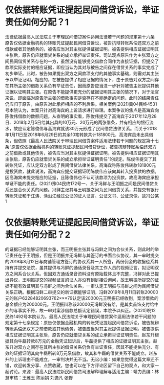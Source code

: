 # 仅依据转账凭证提起民间借贷诉讼，举证责任如何分配？1

法律依据最高人民法院关于审理民间借贷案件适用法律若干问题的规定第十六条 原告仅依据金融机构的转账凭证提起民间借贷诉讼，被告抗辩转账系偿还双方之前借款或者其他债务的，被告应当对其主张提供证据证明。被告提供相应证据证明其主张后，原告仍应就借贷关系的成立承担举证责任。司法观点原告作为主张双方之间民间借贷关系存在的一方，虽然没有能够提交借款合同作为直接证据，但提交了款项实际支付的相应证据，即应当认为其对与被告之间存在借贷关系的事实完成了初步举证。此时，被告如果提出双方之间款项支付的其他事实基础，则需对其主张予以举证证明。相应的，在被告提供了相应证据的情况下，由于原告对双方之间存在其所主张的借款关系负有举证责任，因而原告应当进一步针对被告主张提供其他证据以证明其主张。在原告不能提供更充分的证据证明其主张的情况下，对于法官来说，即面临对原告所主张的借款事实是否存在不能确定的问题，此时的结果责任仍应归于原告，由原告对此承担相应的不利后果。相关案例(2021)冀04民终4531号本院认为，本案只针对高海宾的上诉请求进行审理。本案争议的焦点是高海宾向陈俊伟借款的数额问题。从查明的事实看，陈俊伟提交了高海宾于2017年12月28日、2018年2月5日给其出具的10万元、20万元的两张借条，并有相应的银行流水，故应认定陈俊伟与高海宾就该30万元形成了民间借贷法律关系。而关于2018年1月11日至2018年6月29日的其余10笔转款共计181800元，高海宾虽未出具借条，但依照《最高人民法院关于审理民间借贷案件适用法律若干问题的规定第十七条“原告仅依据金融机构的转账凭证提起民间借贷诉讼，被告抗辩转账系偿还双方之前借款或其他债务，被告应当对其主张提供证据证明。被告提供相应证据证明其主张后，原告仍应就借贷关系的成立承担举证证明责任”的规定。陈俊伟提交了其转账凭证，应认定双方形成了民间借贷法律关系。高海宾称陈俊伟转款181800元是投资款，就此说法，高海宾应提交证据证明陈俊伟应该向其转入投资款的依据。因高海宾未提交相应的证据，且陈俊伟也不认可该款项为投资款，故高海宾应承担举证不能的责任。(2021)豫04民终172号一、关于冯鲜与王明振之间是民间借贷关系还是合伙关系的问题。冯鲜主张其与王明振之间为民间借贷关系，并提交有银行转账凭证和于江涛、涂沿江经过公证的证人证言、公证文书、公证录像，故冯公某1

# 仅依据转账凭证提起民间借贷诉讼，举证责任如何分配？2

的证据已经能够证明其主张，而王明振主张其与冯鲜之间为合伙关系，则此时的举证责任在于王明振，但是王明振并无冯鲜与其签订的书面合伙协议，其一审时提交的2019年8月12日与商铺管理方签订的协议系其一人所签，两份佣金的收据也系其持有并提交法院，虽其提供与冯鲜的通话录音及其工作人员的视频证言，拟证明双方之间系合伙关系。但因双方通话录音资料没有原始载体且不完整，冯鲜对此已提出异议，王明振提交的视频证言的证人亦没有到庭接受询问，故王明振所提交的证据不能有效证明其与冯鲜之间为合伙关系，一审认定王明振与冯鲜之间为民间借贷关系正确。根据冯鲜二审提交的新证据能够证明，冯鲜2019年8月11日转账20000元的账户62284820693762×××79认定该20000元王明振已经收到，案涉借款的总金额应为200000元。王明振辩称该20000元冯鲜没有给，是其卖首饰支付给中介的与事实不符，故一审对案涉借款总额认定错误，本院予以纠正。(2020)皖12民终1492号本院认为，最高人民法院关于审理民间借贷案件适用法律若干问题的规定第十七条规定：原告仅依据金融机构的转账凭证提起民间借贷诉讼，被告抗辩转账系偿还双方之前借款或其他债务，被告应当对其主张提供证据证明。被告提供相应证据证明其主张后，原告仍应就借贷关系的成立承担举证证明责任。赵东升根据其向牛磊转款8万元的金融凭证起诉后，牛磊提供了相应的证据证明其主张，赵东升对双方之间存在其所主张的借贷关系仍负有举证责任，因其不能提供充分、有效的证据证明其向牛磊所转8万元系借款，故其和牛磊的借贷关系不能成立。赵东升的上诉理由不能成立，一审判决并无不当。无讼小编：如果您觉得这篇文章还不错，欢迎转发分享、点赞收藏，您也可以在下方评论区留下自己的观点，和大家一起讨论。来源：最高人民法院新民间借贷司法解释理解与适用主编：靖力责编：林慧审核：王雅玉 陈丽娟 刘逸凡 张野

